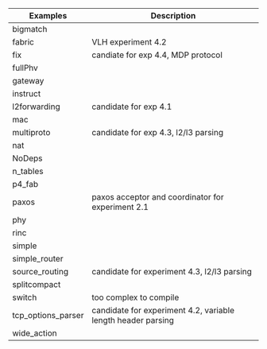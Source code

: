 | Examples           |      Description     |
| -------------------| -------------------- |
| bigmatch           |                      | 
| fabric             | VLH experiment 4.2   |
| fix                | candiate for exp 4.4, MDP protocol |
| fullPhv            |                      |
| gateway            |                      |
| instruct           |                      |
| l2forwarding       | candidate for exp 4.1 |
| mac                |                      |
| multiproto         | candidate for exp 4.3, l2/l3 parsing |
| nat                |                      |
| NoDeps             |                      |
| n_tables           |                      |
| p4_fab             |                      |
| paxos              | paxos acceptor and coordinator for experiment 2.1 |
| phy                |                      |
| rinc               |                      |
| simple             |                      |
| simple_router      |                      |
| source_routing     | candidate for experiment 4.3, l2/l3 parsing |
| splitcompact       |                      |
| switch             | too complex to compile                    |
| tcp_options_parser | candidate for experiment 4.2, variable length header parsing |
| wide_action        |                      |
